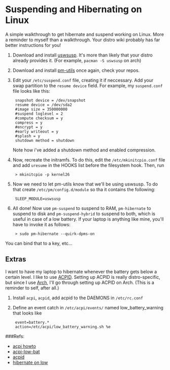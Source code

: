 Suspending and Hibernating on Linux
===================================
A simple walkthrough to get hibernate and suspend working on Linux. More a reminder to myself than a walkthrough. Your distro wiki probably has far better instructions for you!

1. Download and install [uswsusp](http://suspend.sourceforge.net/). It's more than likely that your distro already provides it. (For example, `pacman -S uswsusp` on arch)

2. Download and install [pm-utils](http://pm-utils.freedesktop.org/wiki/) once again, check your repos.

3. Edit your `/etc/suspend.conf` file, creating it if neccessary. Add your swap partition to the `resume device` field. For example, my `suspend.conf` file looks like this:

        snapshot device = /dev/snapshot
        resume device = /dev/sda2
        #image size = 350000000
        #suspend loglevel = 2
        #compute checksum = y
        compress = y
        #encrypt = y
        #early writeout = y
        #splash = y
        shutdown method = shutdown

    Note how i've added a shutdown method and enabled compression.

4. Now, recreate the initramfs. To do this, edit the `/etc/mkinitcpio.conf` file and add `uresume` in the HOOKS list before the filesystem hook. Then, run

        > mkinitcpio -p kernel26

5. Now we need to let pm-utils know that we'll be using uswsusp. To do that create `/etc/pm/config.d/module` so tha it contains the following:

        SLEEP_MODULE=uswsusp

6. All done! Now use `pm-suspend` to suspend to RAM, `pm-hibernate` to suspend to disk and `pm-suspend-hybrid` to suspend to both, which is useful in case of a low battery. If your laptop is anything like mine, you'll have to invoke it as follows:

        > sudo pm-hibernate --quirk-dpms-on

You can bind that to a key, etc...

Extras
------
I want to have my laptop to hibernate whenever the battery gets below a certain level. I like to use [ACPID](http://acpid.sourceforge.net/). Setting up ACPID is really distro-specific, but since I use [Arch](http://www.archlinux.org), I'll go through setting up ACPID on Arch. (This is a reminder to self, after all.)

1. Install `acpi`, `acpid`, add acpid to the DAEMONS in `/etc/rc.conf`

2. Define an event catch in `/etc/acpi/events/` named low_battery_warning that looks like 

        event=battery.*
        action=/etc/acpi/low_battery_warning.sh %e


###Refs:
* [acpi howto](http://www.columbia.edu/~ariel/acpi/acpi_howto.txt)
* [acpi-low-bat](http://mindspill.net/computing/linux-notes/acpi/acpi-low-battery-warning.html)
* [acpid](http://wiki.archlinux.org/index.php/Acpid)
* [hibernate on low](http://bbs.archlinux.org/viewtopic.php?id=44080)
